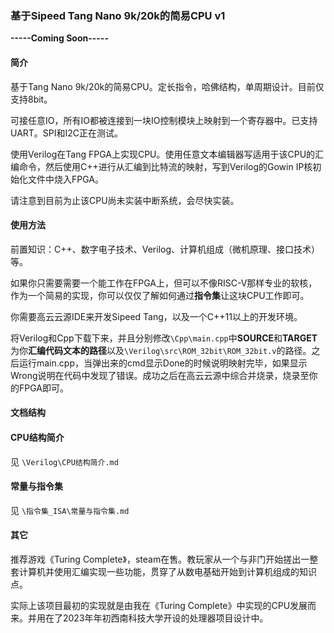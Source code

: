 ### 基于Sipeed Tang Nano 9k/20k的简易CPU v1

**-----Coming Soon-----**

#### 简介

基于Tang Nano 9k/20k的简易CPU。定长指令，哈佛结构，单周期设计。目前仅支持8bit。

可接任意IO，所有IO都被连接到一块IO控制模块上映射到一个寄存器中。已支持UART。SPI和I2C正在测试。

使用Verilog在Tang FPGA上实现CPU。使用任意文本编辑器写适用于该CPU的汇编命令，然后使用C++进行从汇编到比特流的映射，写到Verilog的Gowin IP核初始化文件中烧入FPGA。

请注意到目前为止该CPU尚未实装中断系统，会尽快实装。



#### 使用方法

前置知识：C++、数字电子技术、Verilog、计算机组成（微机原理、接口技术）等。

如果你只需要需要一个能工作在FPGA上，但可以不像RISC-V那样专业的软核，作为一个简易的实现，你可以仅仅了解如何通过**指令集**让这块CPU工作即可。

你需要高云云源IDE来开发Sipeed Tang，以及一个C++11以上的开发环境。

将Verilog和Cpp下载下来，并且分别修改`\Cpp\main.cpp`中**SOURCE**和**TARGET**为你**汇编代码文本的路径**以及`\Verilog\src\ROM_32bit\ROM_32bit.v`的路径。之后运行main.cpp，当弹出来的cmd显示Done的时候说明映射完毕，如果显示Wrong说明在代码中发现了错误。成功之后在高云云源中综合并烧录，烧录至你的FPGA即可。



#### 文档结构



#### CPU结构简介

见 `\Verilog\CPU结构简介.md`



#### 常量与指令集

见 `\指令集_ISA\常量与指令集.md`



#### 其它

推荐游戏《Turing Complete》，steam在售。教玩家从一个与非门开始搓出一整套计算机并使用汇编实现一些功能，贯穿了从数电基础开始到计算机组成的知识点。

实际上该项目最初的实现就是由我在《Turing Complete》中实现的CPU发展而来。并用在了2023年年初西南科技大学开设的处理器项目设计中。

